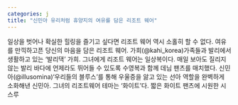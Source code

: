 ```yaml
---
categories: j
title: "신민아 유리처럼 휴양지의 여유를 담은 리조트 웨어"
---
```

일상을 벗어나 확실한 힐링을 즐기고 싶다면 리조트 웨어 역시 소홀히 할 수 없다. 여유를 만끽하고픈 당신의 마음을 담은 리조트 웨어. 가희(@kahi_korea)가족들과 발리에서 생활하고 있는 ‘발리댁’ 가희. 그녀에게 리조트 웨어는 일상복이다. 매일 보아도 질리지 않는 발리 바다에 언제라도 뛰어들 수 있도록 수영복과 함께 데님 팬츠를 매치했다. 신민아(@illusomina)‘우리들의 블루스’를 통해 우울증을 앓고 있는 선아 역할을 완벽하게 소화해낸 신민아. 그녀의 리조트웨어 테마는 ‘화이트’다. 짧은 화이트 팬츠에 시원한 시스루